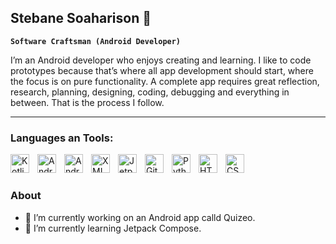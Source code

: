 ## Stebane Soaharison 👋

**`Software Craftsman (Android Developer)`**

I’m an Android developer who enjoys creating and learning. 
I like to code prototypes because that’s where all app development should start, where the focus is on pure functionality. 
A complete app requires great reflection, research, planning, designing, coding, debugging and everything in between. That is the process I follow.

---

### Languages an Tools:
<img align="left" alt="Kotlin" width="30px" src="https://cdn.jsdelivr.net/gh/devicons/devicon@latest/icons/kotlin/kotlin-original.svg" style="padding-right:10px;" />
<img align="left" alt="Android" width="30px" src="https://cdn.jsdelivr.net/gh/devicons/devicon@latest/icons/android/android-original.svg" style="padding-right:10px;" />
<img align="left" alt="Android Studio" width="30px" src="https://cdn.jsdelivr.net/gh/devicons/devicon@latest/icons/androidstudio/androidstudio-original.svg" style="padding-right:10px;" />
<img align="left" alt="XML" width="30px" src="https://img.icons8.com/?size=100&id=blGkYcWG4gBk&format=png&color=000000" style="padding-right:10px;" />
<img align="left" alt="Jetpack-Compose" width="30px" src="https://cdn.jsdelivr.net/gh/devicons/devicon@latest/icons/jetpackcompose/jetpackcompose-original.svg" style="padding-right:10px;" />
<img align="left" alt="Git" width="30px" src="https://cdn.jsdelivr.net/gh/devicons/devicon@latest/icons/git/git-original.svg" style="padding-right:10px;" />
<img align="left" alt="Python" width="30px" src="https://cdn.jsdelivr.net/gh/devicons/devicon@latest/icons/python/python-original.svg" style="padding-right:10px;" />
<img align="left" alt="HTML" width="30px" src="https://cdn.jsdelivr.net/gh/devicons/devicon@latest/icons/html5/html5-original-wordmark.svg" style="padding-right:10px;" />
<img align="left" alt="CSS" width="30px" src="https://cdn.jsdelivr.net/gh/devicons/devicon@latest/icons/css3/css3-original-wordmark.svg" style="padding-right:10px;" />
<br />

#

### About

- 🔭 I’m currently working on an Android app calld Quizeo.
- 🌱 I’m currently learning Jetpack Compose.
<!--
**StebaneJhon/StebaneJhon** is a ✨ _special_ ✨ repository because its `README.md` (this file) appears on your GitHub profile.

Here are some ideas to get you started:

- 🔭 I’m currently working on ...
- 🌱 I’m currently learning ...
- 👯 I’m looking to collaborate on ...
- 🤔 I’m looking for help with ...
- 💬 Ask me about ...
- 📫 How to reach me: ...
- 😄 Pronouns: ...
- ⚡ Fun fact: ...
-->
